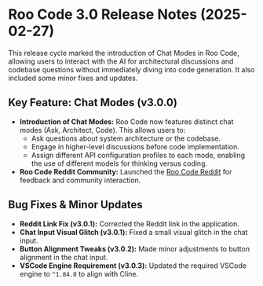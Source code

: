 # Roo Code 3.0 Release Notes (2025-02-27)

This release cycle marked the introduction of Chat Modes in Roo Code, allowing users to interact with the AI for architectural discussions and codebase questions without immediately diving into code generation. It also included some minor fixes and updates.

## Key Feature: Chat Modes (v3.0.0)

*   **Introduction of Chat Modes:** Roo Code now features distinct chat modes (Ask, Architect, Code). This allows users to:
    *   Ask questions about system architecture or the codebase.
    *   Engage in higher-level discussions before code implementation.
    *   Assign different API configuration profiles to each mode, enabling the use of different models for thinking versus coding.
*   **Roo Code Reddit Community:** Launched the [Roo Code Reddit](https://www.reddit.com/r/RooCode) for feedback and community interaction.

## Bug Fixes & Minor Updates

*   **Reddit Link Fix (v3.0.1):** Corrected the Reddit link in the application.
*   **Chat Input Visual Glitch (v3.0.1):** Fixed a small visual glitch in the chat input.
*   **Button Alignment Tweaks (v3.0.2):** Made minor adjustments to button alignment in the chat input.
*   **VSCode Engine Requirement (v3.0.3):** Updated the required VSCode engine to `^1.84.0` to align with Cline.